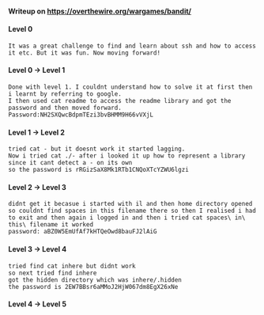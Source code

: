#### Writeup on https://overthewire.org/wargames/bandit/

#### Level 0
```
It was a great challenge to find and learn about ssh and how to access it etc. But it was fun. Now moving forward!

```

#### Level 0 -> Level 1
```
Done with level 1. I couldnt understand how to solve it at first then i learnt by referring to google.
I then used cat readme to access the readme library and got the password and then moved forward.
Password:NH2SXQwcBdpmTEzi3bvBHMM9H66vVXjL
```
#### Level 1 -> Level 2
```
tried cat - but it doesnt work it started lagging.
Now i tried cat ./- after i looked it up how to represent a library since it cant detect a - on its own
so the password is rRGizSaX8Mk1RTb1CNQoXTcYZWU6lgzi
```
#### Level 2 -> Level 3
```
didnt get it becasue i started with il and then home directory opened so couldnt find spaces in this filename there so then I realised i had to exit and then again i logged in and then i tried cat spaces\ in\ this\ filename it worked
password: aBZ0W5EmUfAf7kHTQeOwd8bauFJ2lAiG
```
#### Level 3 -> Level 4
```
tried find cat inhere but didnt work
so next tried find inhere
got the hidden directory which was inhere/.hidden
the password is 2EW7BBsr6aMMoJ2HjW067dm8EgX26xNe
```
#### Level 4 -> Level 5
```


